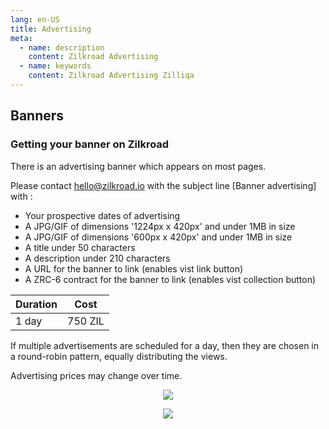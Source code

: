 ```yaml
---
lang: en-US
title: Advertising
meta:
  - name: description
    content: Zilkroad Advertising
  - name: keywords
    content: Zilkroad Advertising Zilliqa
---
```


## Banners

### Getting your banner on Zilkroad

There is an advertising banner which appears on most pages.

Please contact hello@zilkroad.io with the subject line \[Banner advertising\] with :

* Your prospective dates of advertising
* A JPG/GIF of dimensions '1224px x 420px' and under 1MB in size
* A JPG/GIF of dimensions '600px x 420px' and under 1MB in size
* A title under 50 characters
* A description under 210 characters
* A URL for the banner to link (enables vist link button)
* A ZRC-6 contract for the banner to link (enables vist collection button)

| Duration   | Cost     |
|------------|----------|
| 1 day      | 750 ZIL  |

If multiple advertisements are scheduled for a day, then they are chosen in a round-robin pattern, equally distributing the views.

Advertising prices may change over time.

<p align="center">
  <img src="/img/features/banner_1.png">
</p>

<p align="center">
  <img src="/img/features/banner_2.png">
</p>